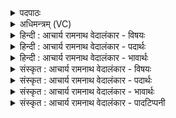 <details><summary>पदपाठः</summary>

प्र। स्वा꣣ना꣡सः꣢। र꣡थाः꣢꣯। इ꣢व। अ꣡र्व꣢꣯न्तः। न। श्र꣣वस्य꣡वः꣢। सो꣡मा꣢꣯सः। रा꣡ये꣢। अ꣣क्रमुः। १११९।
</details>

<details><summary>अधिमन्त्रम् (VC)</summary>

- पवमानः सोमः
- असितः काश्यपो देवलो वा
- गायत्री
- षड्जः
</details>

<details><summary>हिन्दी : आचार्य रामनाथ वेदालंकार - विषयः</summary>

अगले मन्त्र में गुरुओं का वर्णन है।
</details>

<details><summary>हिन्दी : आचार्य रामनाथ वेदालंकार - पदार्थः</summary>

पदार्थान्वयभाषाः -  (सोमासः) विद्वान् गुरु लोग (रथाः इव) रथों के समान (स्वानासः) शब्द करनेवाले और (अर्वन्तः इव) आक्रमणकारी योद्धाओं के समान (श्रवस्यवः) कीर्ति के इच्छुक होते हुए (राये) विद्यारूप ऐश्वर्य के लिए अर्थात् राष्ट्र में विद्यारूप ऐश्वर्य उत्पन्न करने के लिए (प्र अक्रमुः) उद्योग करते हैं ॥४॥ यहाँ उपमालङ्कार है ॥४॥
</details>

<details><summary>हिन्दी : आचार्य रामनाथ वेदालंकार - भावार्थः</summary>

भावार्थभाषाः -  जैसे सड़क पर चलते हुए रथ शब्द करते हैं,वैसे ही गुरुजन पढ़ाते समय भाषण करते हैं। जैसे युद्ध करने में उद्भट योद्धागण विजय की कीर्ति चाहते हैं,वैसे ही गुरु लोग राष्ट्र में सुयोग्य विद्वानों को उत्पन्न करके उनसे प्राप्त होनेवाली कीर्ति की कामना करते हैं ॥४॥
</details>

<details><summary>संस्कृत : आचार्य रामनाथ वेदालंकार - विषयः</summary>

अथ गुरून् वर्णयति।
</details>

<details><summary>संस्कृत : आचार्य रामनाथ वेदालंकार - पदार्थः</summary>

पदार्थान्वयभाषाः -  (सोमासः) विद्वांसो गुरवः (रथाः इव) स्यन्दना इव (स्वानासः) शब्दान् कुर्वन्तः (अर्वन्तः इव) आक्रान्तारो योद्धारः इव (श्रवस्यवः) कीर्तिकामाः सन्तः (राये) विद्यैश्वर्याय, राष्ट्रे विद्यारूपमैश्वर्यं जनयितुमित्यर्थः प्र (अक्रमुः) उद्युञ्जते ॥४॥ अत्रोपमालङ्कारः ॥४॥
</details>

<details><summary>संस्कृत : आचार्य रामनाथ वेदालंकार - भावार्थः</summary>

भावार्थभाषाः -  यथा मार्गे चलन्तो रथाः शब्दायन्ते तथा विद्वांसो गुरुजना अध्यापनकाले भाषन्ते। यथा रणोद्भटा योद्धारो विजयकीर्तिं कामयन्ते तथा गुरवो राष्ट्रे सुयोग्यान् विदुष उत्पाद्य तज्जनितां कीर्तिमभिलषन्ति॥४॥
</details>

<details><summary>संस्कृत : आचार्य रामनाथ वेदालंकार - पादटिप्पनी</summary>

टिप्पणी:   १.ऋ० ९।१०।१।
</details>